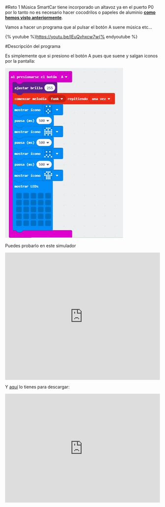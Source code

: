 #Reto 1 Música
SmartCar tiene incorporado un altavoz ya en el puerto P0 por lo tanto no es necesario hacer cocodrilos o papeles de aluminio **[como hemos visto anteriormente](https://catedu.gitbooks.io/micro-bit/content/pines_de_entrada_y_salida/reto-17-musica.html)**.

Vamos a hacer un programa que al pulsar el botón A suene música etc...

{% youtube %}https://youtu.be/IEuQvhxcw7w{% endyoutube %}

#Descripción del programa

Es simplemente que si presiono el botón A pues que suene y salgan iconos por la pantalla:

![](/assets/79a40144-b958-4582-8e09-6bc92b7f7498.jpg)

Puedes probarlo en este simulador

<div style="position:relative;height:0;padding-bottom:81.97%;overflow:hidden;"><iframe style="position:absolute;top:0;left:0;width:100%;height:100%;" src="https://makecode.microbit.org/---run?id=_hMmRRea9s76w" allowfullscreen="allowfullscreen" sandbox="allow-popups allow-forms allow-scripts allow-same-origin" frameborder="0"></iframe></div>

Y [aquí](https://makecode.microbit.org/_hMmRRea9s76w) lo tienes para descargar:
<div style="position:relative;height:0;padding-bottom:70%;overflow:hidden;"><iframe style="position:absolute;top:0;left:0;width:100%;height:100%;" src="https://makecode.microbit.org/#pub:_hMmRRea9s76w" frameborder="0" sandbox="allow-popups allow-forms allow-scripts allow-same-origin"></iframe></div>



